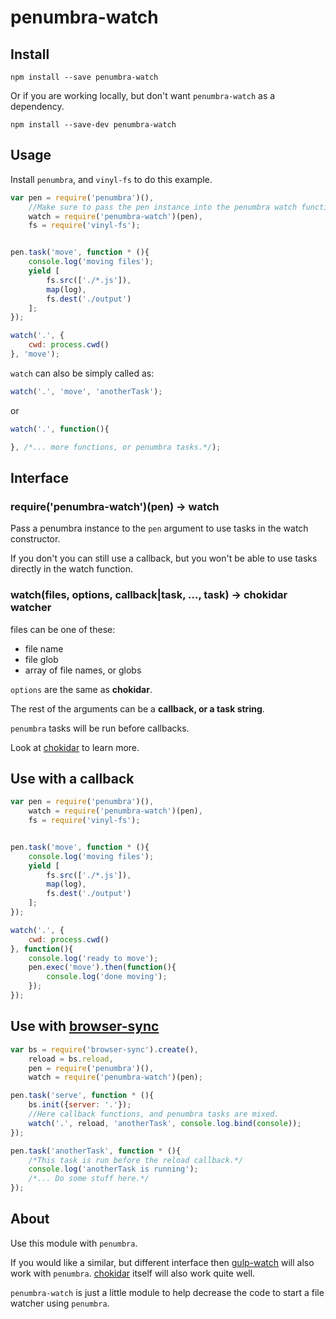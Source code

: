 penumbra-watch
==============

Install
-------

`npm install --save penumbra-watch`

Or if you are working locally, but don't want `penumbra-watch` as a dependency.

`npm install --save-dev penumbra-watch`

Usage
-----

Install `penumbra`, and `vinyl-fs` to do this example.

```javascript
var pen = require('penumbra')(),
    //Make sure to pass the pen instance into the penumbra watch function.
    watch = require('penumbra-watch')(pen),
    fs = require('vinyl-fs');


pen.task('move', function * (){
    console.log('moving files');
    yield [
        fs.src(['./*.js']),
        map(log),
        fs.dest('./output')
    ];
});

watch('.', {
    cwd: process.cwd()
}, 'move');
```

`watch` can also be simply called as:

```javascript
watch('.', 'move', 'anotherTask');
```

or

```javascript
watch('.', function(){

}, /*... more functions, or penumbra tasks.*/);
```

Interface
---------

### require('penumbra-watch')(pen) -> watch

Pass a penumbra instance to the `pen` argument to use tasks in the watch constructor.

If you don't you can still use a callback, but you won't be able to use tasks directly in the watch function.

### watch(files, options, callback|task, ..., task) -> chokidar watcher

files can be one of these:

-	file name
-	file glob
-	array of file names, or globs

`options` are the same as **chokidar**.

The rest of the arguments can be a **callback, or a task string**.

`penumbra` tasks will be run before callbacks.

Look at [chokidar](https://www.npmjs.com/package/chokidar) to learn more.

Use with a callback
-------------------

```javascript
var pen = require('penumbra')(),
    watch = require('penumbra-watch')(pen),
    fs = require('vinyl-fs');


pen.task('move', function * (){
    console.log('moving files');
    yield [
        fs.src(['./*.js']),
        map(log),
        fs.dest('./output')
    ];
});

watch('.', {
    cwd: process.cwd()
}, function(){
    console.log('ready to move');
    pen.exec('move').then(function(){
        console.log('done moving');
    });
});
```

Use with [browser-sync](https://browsersync.io/)
------------------------------------------------

```javascript
var bs = require('browser-sync').create(),
    reload = bs.reload,
    pen = require('penumbra')(),
    watch = require('penumbra-watch')(pen);

pen.task('serve', function * (){
    bs.init({server: '.'});
    //Here callback functions, and penumbra tasks are mixed.
    watch('.', reload, 'anotherTask', console.log.bind(console));
});

pen.task('anotherTask', function * (){
    /*This task is run before the reload callback.*/
    console.log('anotherTask is running');
    /*... Do some stuff here.*/
});
```

About
-----

Use this module with `penumbra`.

If you would like a similar, but different interface then [gulp-watch](https://www.npmjs.com/package/gulp-watch) will also work with `penumbra`. [chokidar](https://www.npmjs.com/package/chokidar) itself will also work quite well.

`penumbra-watch` is just a little module to help decrease the code to start a file watcher using `penumbra`.

